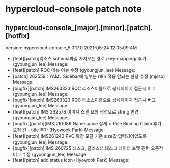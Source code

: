 # hypercloud-console patch note
## hypercloud-console_[major].[minor].[patch].[hotfix]
Version: hypercloud-console_5.0.17.0
2021-06-24  12:05:09 AM
- [feat][patch]리소스 schema파일 가져오는 경로 /key-mapping/ 추가 (gyoungjun_lee) 
    Message: 
- [feat][patch] RQC 메뉴 이슈 수정 (gyoungjun_lee) 
    Message: 
- [patch] 263559 : YAML Sidebar에 일부분 i18n 적용 안되는 현상 수정 (mjsso) 
    Message: 
- [bugfix][patch] IMS263323 RQC 리소스이름으로 상세페이지 접근시 버그 (gyoungjun_lee) 
    Message: 
- [bugfix][patch] IMS263323 RQC 리소스이름으로 상세페이지 접근시 버그 (gyoungjun_lee) 
    Message: 
- [feat][patch] IMS 262578  이미지 스캔 요청 생성으로 string 변경 (gyoungjun_lee) 
    Message: 
- [bugfix][patch][IMS]261089 Namespace 상세 > Role Binding Claim 추가 요청 건 - title 추가 (Hyowook Park) 
    Message: 
- [feat][patch] IMS261243 PVC 확장 모달 기존 size값 입력되어있도록 (gyoungjun_lee) 
    Message: 
- [bugfix][patch] IMS 260725 태스크, 클러스터 태스크 데이터 포맷 관련 오동작 버그 수정 (gyoungjun_lee) 
    Message: 
- [feat][patch] add status icon (Hyowook Park) 
    Message: 